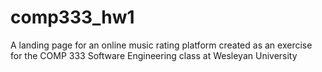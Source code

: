 # comp333_hw1
A landing page for an online music rating platform created as an exercise for the COMP 333 Software Engineering class at Wesleyan University
